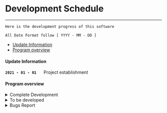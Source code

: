 # Development Schedule
---
```
Here is the development progress of this software

All Date Format follow [ YYYY - MM - DD ]
```

- [Update Information](#update-information)
- [Program overview](#program-overview)

#### Update Information

**`2021 - 01 - 01`** &nbsp;&nbsp;&nbsp;&nbsp; Project establishment


#### Program overview


<details>
   <summary> Complete Development </summary>

 `The progress of the software has been developed`


| DATE | CONTENT |REMARK|
|:---:|:---:|:---:|
| 2000 08 06|Create Project|test|

</details>

<details>
   <summary> To be developed </summary>


  `Features waiting to be developed`

| DATE | CONTENT |REMARK|
|:---:|:--:|:---:|
|  |Create Project|test|

</details>


<details>
   <summary> Bugs Report </summary>

  `Bugs waiting to be fixed`

| DATE | CONTENT |Problem Numbers|
|:---:|:--:|:---:|
| 2000 08 06|Create Project|#1|

</details>
